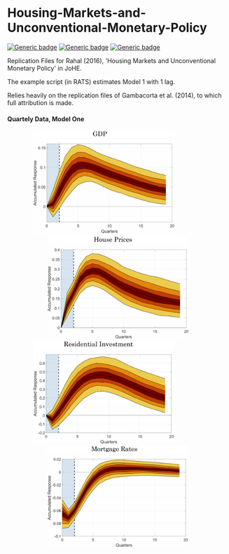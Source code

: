 # Housing-Markets-and-Unconventional-Monetary-Policy

[![Generic badge](https://img.shields.io/badge/Software-RATS-red.svg)](https://shields.io/)  [![Generic badge](https://img.shields.io/badge/License-MIT-blue.svg)](https://shields.io/)  [![Generic badge](https://img.shields.io/badge/Maintained-No-green.svg)](https://shields.io/)

Replication Files for Rahal (2016), 'Housing Markets and Unconventional Monetary Policy' in JoHE. 

The example script (in RATS) estimates Model 1 with 1 lag.

Relies heavily on the replication files of Gambacorta et al. (2014), to which full attribution is made.

#### Quartely Data, Model One
<p align="center">
<img src="https://github.com/crahal/Housing-Markets-and-Unconventional-Monetary-Policy/blob/master/mean_var1_mod1_1_quarter.png" width="325"/>&nbsp;&nbsp;&nbsp;&nbsp;&nbsp;&nbsp;&nbsp;&nbsp;&nbsp;&nbsp;&nbsp;&nbsp;&nbsp;&nbsp;&nbsp;&nbsp;<img src="https://github.com/crahal/Housing-Markets-and-Unconventional-Monetary-Policy/blob/master/mean_var2_mod1_1_quarter.png" width="325"/> 
<img src="https://github.com/crahal/Housing-Markets-and-Unconventional-Monetary-Policy/blob/master/mean_var3_mod1_1_quarter.png" width="325"/>&nbsp;&nbsp;&nbsp;&nbsp;&nbsp;&nbsp;&nbsp;&nbsp;&nbsp;&nbsp;&nbsp;&nbsp;&nbsp;&nbsp;&nbsp;&nbsp;<img src="https://github.com/crahal/Housing-Markets-and-Unconventional-Monetary-Policy/blob/master/mean_var4_mod1_1_quarter.png" width="325"/> 
</p>
